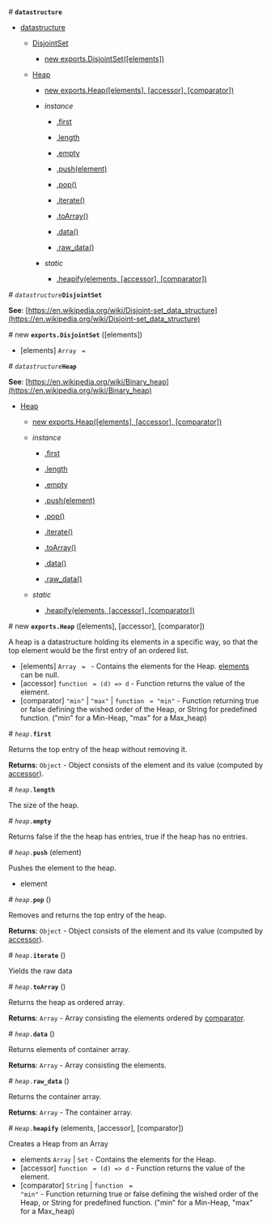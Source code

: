 
<a name="module_datastructure">#</a> <code>**datastructure**</code>



* [datastructure](#module_datastructure)

    * [DisjointSet](#DisjointSet)

        * [new exports.DisjointSet([elements])](#new_DisjointSet_new)

    * [Heap](#Heap)

        * [new exports.Heap([elements], [accessor], [comparator])](#new_Heap_new)

        * _instance_
            * [.first](#Heap+first)

            * [.length](#Heap+length)

            * [.empty](#Heap+empty)

            * [.push(element)](#Heap+push)

            * [.pop()](#Heap+pop)

            * [.iterate()](#Heap+iterate)

            * [.toArray()](#Heap+toArray)

            * [.data()](#Heap+data)

            * [.raw_data()](#Heap+raw_data)

        * _static_
            * [.heapify(elements, [accessor], [comparator])](#Heap.heapify)



<a name="DisjointSet">#</a> <code>*datastructure***DisjointSet**</code>


**See**: [https://en.wikipedia.org/wiki/Disjoint-set_data_structure](https://en.wikipedia.org/wiki/Disjoint-set_data_structure)  

<a name="new_DisjointSet_new">#</a> new <code>**exports.DisjointSet**</code>
([elements])


- [elements] <code>Array</code> <code> = </code>


<a name="Heap">#</a> <code>*datastructure***Heap**</code>


**See**: [https://en.wikipedia.org/wiki/Binary_heap](https://en.wikipedia.org/wiki/Binary_heap)  

* [Heap](#Heap)

    * [new exports.Heap([elements], [accessor], [comparator])](#new_Heap_new)

    * _instance_
        * [.first](#Heap+first)

        * [.length](#Heap+length)

        * [.empty](#Heap+empty)

        * [.push(element)](#Heap+push)

        * [.pop()](#Heap+pop)

        * [.iterate()](#Heap+iterate)

        * [.toArray()](#Heap+toArray)

        * [.data()](#Heap+data)

        * [.raw_data()](#Heap+raw_data)

    * _static_
        * [.heapify(elements, [accessor], [comparator])](#Heap.heapify)



<a name="new_Heap_new">#</a> new <code>**exports.Heap**</code>
([elements], [accessor], [comparator])

A heap is a datastructure holding its elements in a specific way, so that the top element would be the first entry of an ordered list.


- [elements] <code>Array</code> <code> = </code> - Contains the elements for the Heap. [elements](elements) can be null.
- [accessor] <code>function</code> <code> = (d) &#x3D;&gt; d</code> - Function returns the value of the element.
- [comparator] <code>&quot;min&quot;</code> | <code>&quot;max&quot;</code> | <code>function</code> <code> = &quot;min&quot;</code> - Function returning true or false defining the wished order of the Heap, or String for predefined function. ("min" for a Min-Heap, "max" for a Max_heap)


<a name="Heap+first">#</a> <code>*heap*.**first**</code>


Returns the top entry of the heap without removing it.

**Returns**: <code>Object</code> - Object consists of the element and its value (computed by [accessor](accessor)).  

<a name="Heap+length">#</a> <code>*heap*.**length**</code>


The size of the heap.


<a name="Heap+empty">#</a> <code>*heap*.**empty**</code>


Returns false if the the heap has entries, true if the heap has no entries.


<a name="Heap+push">#</a> <code>*heap*.**push**</code>
(element)

Pushes the element to the heap.


- element


<a name="Heap+pop">#</a> <code>*heap*.**pop**</code>
()

Removes and returns the top entry of the heap.

**Returns**: <code>Object</code> - Object consists of the element and its value (computed by [accessor](accessor)).  

<a name="Heap+iterate">#</a> <code>*heap*.**iterate**</code>
()

Yields the raw data


<a name="Heap+toArray">#</a> <code>*heap*.**toArray**</code>
()

Returns the heap as ordered array.

**Returns**: <code>Array</code> - Array consisting the elements ordered by [comparator](comparator).  

<a name="Heap+data">#</a> <code>*heap*.**data**</code>
()

Returns elements of container array.

**Returns**: <code>Array</code> - Array consisting the elements.  

<a name="Heap+raw_data">#</a> <code>*heap*.**raw_data**</code>
()

Returns the container array.

**Returns**: <code>Array</code> - The container array.  

<a name="Heap.heapify">#</a> <code>*Heap*.**heapify**</code>
(elements, [accessor], [comparator])

Creates a Heap from an Array


- elements <code>Array</code> | <code>Set</code> - Contains the elements for the Heap.
- [accessor] <code>function</code> <code> = (d) &#x3D;&gt; d</code> - Function returns the value of the element.
- [comparator] <code>String</code> | <code>function</code> <code> = &quot;min&quot;</code> - Function returning true or false defining the wished order of the Heap, or String for predefined function. ("min" for a Min-Heap, "max" for a Max_heap)

